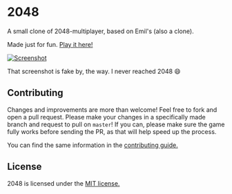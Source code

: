 # 2048
A small clone of 2048-multiplayer, based on Emil's (also a clone).

Made just for fun. [Play it here!](http://gabrielecirulli.github.io/2048/)

[![Screenshot](http://pictures.gabrielecirulli.com/2048-20140309-234100.png)](http://pictures.gabrielecirulli.com/2048-20140309-234100.png)

That screenshot is fake by, the way. I never reached 2048 :smile:

## Contributing
Changes and improvements are more than welcome! Feel free to fork and open a pull request. Please make your changes in a specifically made branch and request to pull on `master`! If you can, please make sure the game fully works before sending the PR, as that will help speed up the process.

You can find the same information in the [contributing guide.](https://github.com/gabrielecirulli/2048/blob/master/CONTRIBUTING.md)

## License
2048 is licensed under the [MIT license.](https://github.com/gabrielecirulli/2048/blob/master/LICENSE.txt)
